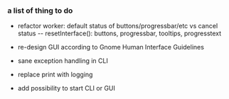### a list of thing to do

- refactor worker: default status of buttons/progressbar/etc vs cancel status
-- resetInterface(): buttons, progressbar, tooltips, progresstext
- re-design GUI according to Gnome Human Interface Guidelines

- sane exception handling in CLI
- replace print with logging
- add possibility to start CLI or GUI
